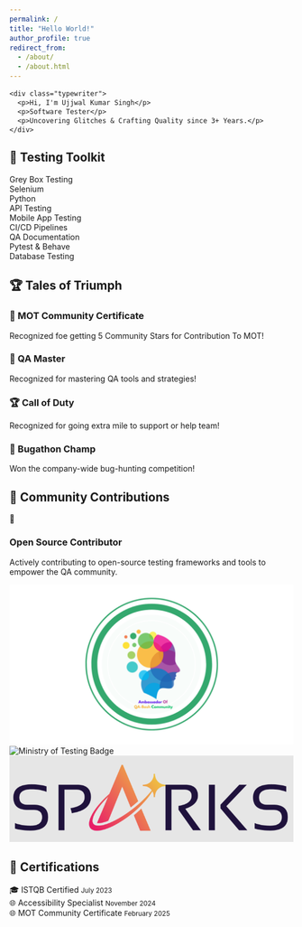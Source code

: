 ```yaml
---
permalink: /
title: "Hello World!"
author_profile: true
redirect_from: 
  - /about/
  - /about.html
---
```

<div class="test-laboratory">
  <div class="hero-section">
    
    <div class="typewriter">
      <p>Hi, I'm Ujjwal Kumar Singh</p>
      <p>Software Tester</p>
      <p>Uncovering Glitches & Crafting Quality since 3+ Years.</p>
    </div>
  </div>
  <div class="skills-section">
    <h2>🔧 Testing Toolkit</h2>
    <div class="skill-grid">
      <div class="skill-card">Grey Box Testing</div>
      <div class="skill-card">Selenium</div>
      <div class="skill-card">Python</div>
      <div class="skill-card">API Testing</div>
      <div class="skill-card">Mobile App Testing</div>
      <div class="skill-card">CI/CD Pipelines</div>
      <div class="skill-card">QA Documentation</div>
      <div class="skill-card">Pytest & Behave</div>
      <div class="skill-card">Database Testing</div>
    </div>
  </div>
  <div class="achievements-section">
    <h2>🏆 Tales of Triumph</h2>
    <div class="achievement-grid">
         <div class="flip-card">
        <div class="flip-card-inner">
          <div class="flip-card-front">
            <h3>🏅 MOT Community Certificate</h3>
          </div>
          <div class="flip-card-back">
            <p>Recognized foe getting 5 Community Stars for Contribution To MOT!</p>
          </div>
        </div>
      </div>
      <div class="flip-card">
        <div class="flip-card-inner">
          <div class="flip-card-front">
            <h3>👑 QA Master</h3>
          </div>
          <div class="flip-card-back">
            <p>Recognized for mastering QA tools and strategies!</p>
          </div>
        </div>
      </div>
      <div class="flip-card">
        <div class="flip-card-inner">
          <div class="flip-card-front">
            <h3>🏆 Call of Duty</h3>
          </div>
          <div class="flip-card-back">
            <p>Recognized for going extra mile to support or help team!</p>
          </div>
        </div>
      </div>
      <div class="flip-card">
        <div class="flip-card-inner">
          <div class="flip-card-front">
            <h3>🎯 Bugathon Champ</h3>
          </div>
          <div class="flip-card-back">
            <p>Won the company-wide bug-hunting competition!</p>
          </div>
        </div>
      </div>
    </div>
  </div>


<h2>🤝 Community Contributions</h2>
<div class="community-grid">
  <div class="community-card">
    <div class="icon">🚀</div>
    <h3>Open Source Contributor</h3>
    <p>Actively contributing to open-source testing frameworks and tools to empower the QA community.</p>
  </div>

  <!-- Updated QA-Bash Community Badge -->
  <div class="card mot-card">
      <img src="/images/Ambassador_Of_QA-Bash_Community.png" alt="Ambassador of QA-Bash Community" class="qabash-badge" />
  </div>
</div>
  <!-- Updated Ministry of Testing Badge -->
  <div class="card mot-card">
      <img src="/images/mot_badge.jpg" alt="Ministry of Testing Badge" class="mot-badge" />
  </div>
</div>

  <!-- Updated Ministry of Testing Badge -->
  <div class="card mot-card">
      <img src="/images/sparks.png" alt="Sparks Badge" class="sparks-badge" />
  </div>
</div>






  <div class="certifications-section">
    <h2>📜 Certifications</h2>
    <div class="cert-container">
      <div class="cert-item glow-card">
        <span>🎓 ISTQB Certified</span>
        <small>July 2023</small>
      </div>
      <div class="cert-item glow-card">
        <span>🌐 Accessibility Specialist</span>
        <small>November 2024</small>
      </div>
      <div class="cert-item glow-card">
        <span>🌐 MOT Community Certificate</span>
        <small>February 2025</small>
      </div>
    </div>
  </div>
</div>
